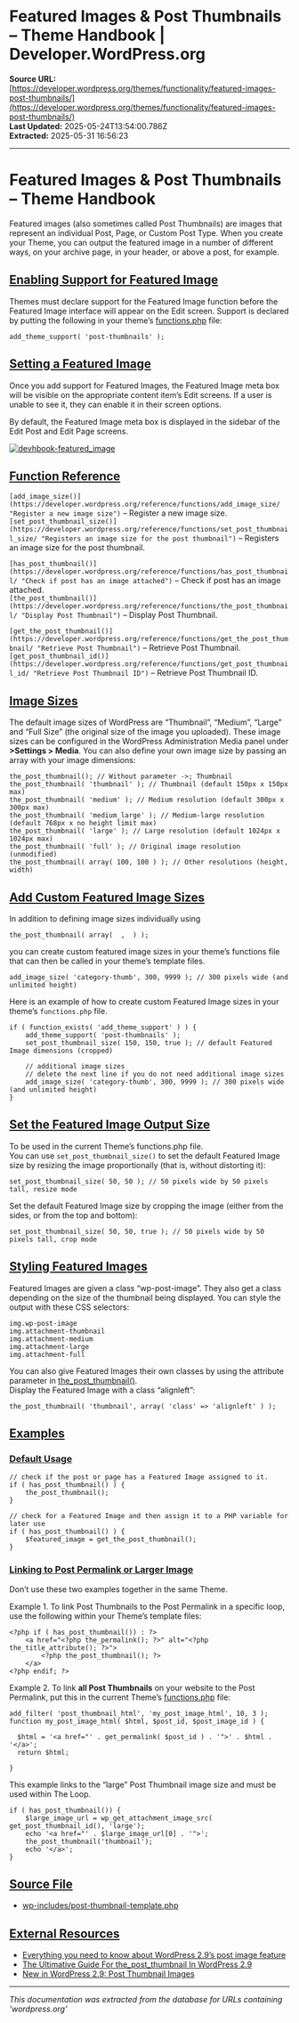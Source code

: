# Featured Images & Post Thumbnails – Theme Handbook | Developer.WordPress.org

**Source URL:** [https://developer.wordpress.org/themes/functionality/featured-images-post-thumbnails/](https://developer.wordpress.org/themes/functionality/featured-images-post-thumbnails/)  
**Last Updated:** 2025-05-24T13:54:00.786Z  
**Extracted:** 2025-05-31 16:56:23

---

# Featured Images & Post Thumbnails – Theme Handbook

Featured images (also sometimes called Post Thumbnails) are images that represent an individual Post, Page, or Custom Post Type. When you create your Theme, you can output the featured image in a number of different ways, on your archive page, in your header, or above a post, for example.

## [Enabling Support for Featured Image](#enabling-support-for-featured-image)

Themes must declare support for the Featured Image function before the Featured Image interface will appear on the Edit screen. Support is declared by putting the following in your theme’s [functions.php](https://make.wordpress.org/docs/theme-developer-handbook/theme-basics/theme-functions/ "Theme Functions") file:

```
add_theme_support( 'post-thumbnails' );
```

## [Setting a Featured Image](#setting-a-featured-image)

Once you add support for Featured Images, the Featured Image meta box will be visible on the appropriate content item’s Edit screens. If a user is unable to see it, they can enable it in their screen options.

By default, the Featured Image meta box is displayed in the sidebar of the Edit Post and Edit Page screens.

[![devhbook-featured_image](https://i0.wp.com/make.wordpress.org/docs/files/2013/02/devhbook-featured_image1.png?ssl=1)](https://i0.wp.com/make.wordpress.org/docs/files/2013/02/devhbook-featured_image1.png?ssl=1)

## [Function Reference](#function-reference)

`[add_image_size()](https://developer.wordpress.org/reference/functions/add_image_size/ "Register a new image size")` – Register a new image size.  
`[set_post_thumbnail_size()](https://developer.wordpress.org/reference/functions/set_post_thumbnail_size/ "Registers an image size for the post thumbnail")` – Registers an image size for the post thumbnail.

`[has_post_thumbnail()](https://developer.wordpress.org/reference/functions/has_post_thumbnail/ "Check if post has an image attached")` – Check if post has an image attached.  
`[the_post_thumbnail()](https://developer.wordpress.org/reference/functions/the_post_thumbnail/ "Display Post Thumbnail")` – Display Post Thumbnail.

`[get_the_post_thumbnail()](https://developer.wordpress.org/reference/functions/get_the_post_thumbnail/ "Retrieve Post Thumbnail")` – Retrieve Post Thumbnail.  
`[get_post_thumbnail_id()](https://developer.wordpress.org/reference/functions/get_post_thumbnail_id/ "Retrieve Post Thumbnail ID")` – Retrieve Post Thumbnail ID.

## [Image Sizes](#image-sizes)

The default image sizes of WordPress are “Thumbnail”, “Medium”, “Large” and “Full Size” (the original size of the image you uploaded). These image sizes can be configured in the WordPress Administration Media panel under **\>Settings > Media**. You can also define your own image size by passing an array with your image dimensions:

```
the_post_thumbnail(); // Without parameter ->; Thumbnail
the_post_thumbnail( 'thumbnail' ); // Thumbnail (default 150px x 150px max)
the_post_thumbnail( 'medium' ); // Medium resolution (default 300px x 300px max)
the_post_thumbnail( 'medium_large' ); // Medium-large resolution (default 768px x no height limit max)
the_post_thumbnail( 'large' ); // Large resolution (default 1024px x 1024px max)
the_post_thumbnail( 'full' ); // Original image resolution (unmodified)
the_post_thumbnail( array( 100, 100 ) ); // Other resolutions (height, width)
```

## [Add Custom Featured Image Sizes](#add-custom-featured-image-sizes)

In addition to defining image sizes individually using

```
the_post_thumbnail( array(  ,  ) );
```

you can create custom featured image sizes in your theme’s functions file that can then be called in your theme’s template files.

```
add_image_size( 'category-thumb', 300, 9999 ); // 300 pixels wide (and unlimited height)
```

Here is an example of how to create custom Featured Image sizes in your theme’s `functions.php` file.

```
if ( function_exists( 'add_theme_support' ) ) {
    add_theme_support( 'post-thumbnails' );
    set_post_thumbnail_size( 150, 150, true ); // default Featured Image dimensions (cropped)

    // additional image sizes
    // delete the next line if you do not need additional image sizes
    add_image_size( 'category-thumb', 300, 9999 ); // 300 pixels wide (and unlimited height)
}
```

## [Set the Featured Image Output Size](#set-the-featured-image-output-size)

To be used in the current Theme’s functions.php file.  
You can use `set_post_thumbnail_size()` to set the default Featured Image size by resizing the image proportionally (that is, without distorting it):

```
set_post_thumbnail_size( 50, 50 ); // 50 pixels wide by 50 pixels tall, resize mode
```

Set the default Featured Image size by cropping the image (either from the sides, or from the top and bottom):

```
set_post_thumbnail_size( 50, 50, true ); // 50 pixels wide by 50 pixels tall, crop mode
```

## [Styling Featured Images](#styling-featured-images)

Featured Images are given a class “wp-post-image”. They also get a class depending on the size of the thumbnail being displayed. You can style the output with these CSS selectors:

```
img.wp-post-image
img.attachment-thumbnail
img.attachment-medium
img.attachment-large
img.attachment-full
```

You can also give Featured Images their own classes by using the attribute parameter in [the\_post\_thumbnail()](https://developer.wordpress.org/reference/functions/the_post_thumbnail/ "Display Post Thumbnail").  
Display the Featured Image with a class “alignleft”:

```
the_post_thumbnail( 'thumbnail', array( 'class' => 'alignleft' ) );
```

## [Examples](#examples)

### [Default Usage](#default-usage)

```
// check if the post or page has a Featured Image assigned to it.
if ( has_post_thumbnail() ) {
    the_post_thumbnail();
}
```

```
// check for a Featured Image and then assign it to a PHP variable for later use
if ( has_post_thumbnail() ) {
    $featured_image = get_the_post_thumbnail();
}
```

### [Linking to Post Permalink or Larger Image](#linking-to-post-permalink-or-larger-image)

Don’t use these two examples together in the same Theme.

Example 1. To link Post Thumbnails to the Post Permalink in a specific loop, use the following within your Theme’s template files:

```
<?php if ( has_post_thumbnail()) : ?>
    <a href="<?php the_permalink(); ?>" alt="<?php the_title_attribute(); ?>">
        <?php the_post_thumbnail(); ?>
    </a>
<?php endif; ?>
```

Example 2. To link **all Post Thumbnails** on your website to the Post Permalink, put this in the current Theme’s [functions.php](https://make.wordpress.org/docs/theme-developer-handbook/part-one-theme-basics/theme-functions/ "Theme Functions") file:

```
add_filter( 'post_thumbnail_html', 'my_post_image_html', 10, 3 );
function my_post_image_html( $html, $post_id, $post_image_id ) {

  $html = '<a href="' . get_permalink( $post_id ) . '">' . $html . '</a>';
  return $html;

}
```

This example links to the “large” Post Thumbnail image size and must be used within The Loop.

```
if ( has_post_thumbnail()) {
    $large_image_url = wp_get_attachment_image_src( get_post_thumbnail_id(), 'large');
    echo '<a href="' . $large_image_url[0] . '">';
    the_post_thumbnail('thumbnail');
    echo '</a>';
}
```

## [Source File](#source-file)

*   [wp-includes/post-thumbnail-template.php](https://core.trac.wordpress.org/browser/tags/3.5.1/wp-includes/post-thumbnail-template.php#L0)

## [External Resources](#external-resources)

*   [Everything you need to know about WordPress 2.9’s post image feature](http://justintadlock.com/archives/2009/11/16/everything-you-need-to-know-about-wordpress-2-9s-post-image-feature)
*   [The Ultimative Guide For the\_post\_thumbnail In WordPress 2.9](http://wpengineer.com/the-ultimative-guide-for-the_post_thumbnail-in-wordpress-2-9/)
*   [New in WordPress 2.9: Post Thumbnail Images](http://markjaquith.wordpress.com/2009/12/23/new-in-wordpress-2-9-post-thumbnail-images/)

---

*This documentation was extracted from the database for URLs containing 'wordpress.org'*
